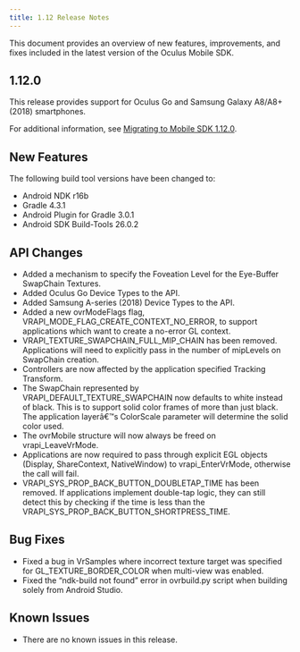 ```yaml
---
title: 1.12 Release Notes
---
```


This document provides an overview of new features, improvements, and fixes included in the latest version of the Oculus Mobile SDK.

## 1.12.0

This release provides support for Oculus Go and Samsung Galaxy A8/A8+ (2018) smartphones.

For additional information, see [Migrating to Mobile SDK 1.12.0](/documentation/mobilesdk/latest/concepts/mobile-native-migration/#unique_845979132).

## New Features

The following build tool versions have been changed to:

* Android NDK r16b
* Gradle 4.3.1
* Android Plugin for Gradle 3.0.1
* Android SDK Build-Tools 26.0.2


## API Changes

* Added a mechanism to specify the Foveation Level for the Eye-Buffer SwapChain Textures.
* Added Oculus Go Device Types to the API.
* Added Samsung A-series (2018) Device Types to the API.
* Added a new ovrModeFlags flag, VRAPI\_MODE\_FLAG\_CREATE\_CONTEXT\_NO\_ERROR, to support applications which want to create a no-error GL context.
* VRAPI\_TEXTURE\_SWAPCHAIN\_FULL\_MIP\_CHAIN has been removed. Applications will need to explicitly pass in the number of mipLevels on SwapChain creation.
* Controllers are now affected by the application specified Tracking Transform.
* The SwapChain represented by VRAPI\_DEFAULT\_TEXTURE\_SWAPCHAIN now defaults to white instead of black. This is to support solid color frames of more than just black. The application layerâ€™s ColorScale parameter will determine the solid color used.
* The ovrMobile structure will now always be freed on vrapi\_LeaveVrMode.
* Applications are now required to pass through explicit EGL objects (Display, ShareContext, NativeWindow) to vrapi\_EnterVrMode, otherwise the call will fail.
* VRAPI\_SYS\_PROP\_BACK\_BUTTON\_DOUBLETAP\_TIME has been removed. If applications implement double-tap logic, they can still detect this by checking if the time is less than the VRAPI\_SYS\_PROP\_BACK\_BUTTON\_SHORTPRESS\_TIME.


## Bug Fixes

* Fixed a bug in VrSamples where incorrect texture target was specified for GL\_TEXTURE\_BORDER\_COLOR when multi-view was enabled.
* Fixed the “ndk-build not found” error in ovrbuild.py script when building solely from Android Studio.


## Known Issues

* There are no known issues in this release. 

